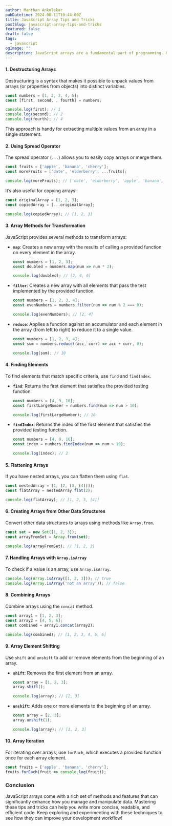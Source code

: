 ```yaml
---
author: Manthan Ankolekar
pubDatetime: 2024-08-11T10:44:00Z
title: JavaScript Array Tips and Tricks
postSlug: javascript-array-tips-and-tricks
featured: false
draft: false
tags:
  - javascript
ogImage: ""
description: JavaScript arrays are a fundamental part of programming. Here are valuable tips and tricks for working with arrays in JavaScript.
---
```


#### 1. **Destructuring Arrays**

Destructuring is a syntax that makes it possible to unpack values from arrays (or properties from objects) into distinct variables.

```javascript
const numbers = [1, 2, 3, 4, 5];
const [first, second, , fourth] = numbers;

console.log(first); // 1
console.log(second); // 2
console.log(fourth); // 4
```

This approach is handy for extracting multiple values from an array in a single statement.

#### 2. **Using Spread Operator**

The spread operator (`...`) allows you to easily copy arrays or merge them.

```javascript
const fruits = ['apple', 'banana', 'cherry'];
const moreFruits = ['date', 'elderberry', ...fruits];

console.log(moreFruits); // ['date', 'elderberry', 'apple', 'banana', 'cherry']
```

It’s also useful for copying arrays:

```javascript
const originalArray = [1, 2, 3];
const copiedArray = [...originalArray];

console.log(copiedArray); // [1, 2, 3]
```

#### 3. **Array Methods for Transformation**

JavaScript provides several methods to transform arrays:

- **`map`**: Creates a new array with the results of calling a provided function on every element in the array.

  ```javascript
  const numbers = [1, 2, 3];
  const doubled = numbers.map(num => num * 2);

  console.log(doubled); // [2, 4, 6]
  ```

- **`filter`**: Creates a new array with all elements that pass the test implemented by the provided function.

  ```javascript
  const numbers = [1, 2, 3, 4];
  const evenNumbers = numbers.filter(num => num % 2 === 0);

  console.log(evenNumbers); // [2, 4]
  ```

- **`reduce`**: Applies a function against an accumulator and each element in the array (from left to right) to reduce it to a single value.

  ```javascript
  const numbers = [1, 2, 3, 4];
  const sum = numbers.reduce((acc, curr) => acc + curr, 0);

  console.log(sum); // 10
  ```

#### 4. **Finding Elements**

To find elements that match specific criteria, use `find` and `findIndex`.

- **`find`**: Returns the first element that satisfies the provided testing function.

  ```javascript
  const numbers = [4, 9, 16];
  const firstLargeNumber = numbers.find(num => num > 10);

  console.log(firstLargeNumber); // 16
  ```

- **`findIndex`**: Returns the index of the first element that satisfies the provided testing function.

  ```javascript
  const numbers = [4, 9, 16];
  const index = numbers.findIndex(num => num > 10);

  console.log(index); // 2
  ```

#### 5. **Flattening Arrays**

If you have nested arrays, you can flatten them using `flat`.

```javascript
const nestedArray = [1, [2, [3, [4]]]];
const flatArray = nestedArray.flat(2);

console.log(flatArray); // [1, 2, 3, [4]]
```

#### 6. **Creating Arrays from Other Data Structures**

Convert other data structures to arrays using methods like `Array.from`.

```javascript
const set = new Set([1, 2, 3]);
const arrayFromSet = Array.from(set);

console.log(arrayFromSet); // [1, 2, 3]
```

#### 7. **Handling Arrays with `Array.isArray`**

To check if a value is an array, use `Array.isArray`.

```javascript
console.log(Array.isArray([1, 2, 3])); // true
console.log(Array.isArray('not an array')); // false
```

#### 8. **Combining Arrays**

Combine arrays using the `concat` method.

```javascript
const array1 = [1, 2, 3];
const array2 = [4, 5, 6];
const combined = array1.concat(array2);

console.log(combined); // [1, 2, 3, 4, 5, 6]
```

#### 9. **Array Element Shifting**

Use `shift` and `unshift` to add or remove elements from the beginning of an array.

- **`shift`**: Removes the first element from an array.

  ```javascript
  const array = [1, 2, 3];
  array.shift();

  console.log(array); // [2, 3]
  ```

- **`unshift`**: Adds one or more elements to the beginning of an array.

  ```javascript
  const array = [2, 3];
  array.unshift(1);

  console.log(array); // [1, 2, 3]
  ```

#### 10. **Array Iteration**

For iterating over arrays, use `forEach`, which executes a provided function once for each array element.

```javascript
const fruits = ['apple', 'banana', 'cherry'];
fruits.forEach(fruit => console.log(fruit));
```

### Conclusion

JavaScript arrays come with a rich set of methods and features that can significantly enhance how you manage and manipulate data. Mastering these tips and tricks can help you write more concise, readable, and efficient code. Keep exploring and experimenting with these techniques to see how they can improve your development workflow!
